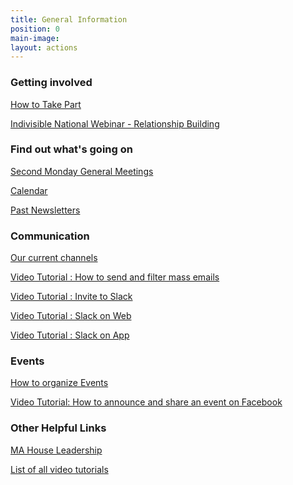 ```yaml
---
title: General Information
position: 0
main-image: 
layout: actions
---
```


### Getting involved

[How to Take Part](http://www.indivisibleacton.org/2017/06/07/taking-part-in-indivisible-acton.html)

[Indivisible National Webinar - Relationship Building](https://drive.google.com/file/d/13Vx9zKUOPpL1O5f60_5iembcwZu2oXr3/view)


### Find out what's going on

[Second Monday General Meetings
](http://www.indivisibleacton.org/general/2017/05/31/first-monday.html)

[Calendar](http://www.indivisibleacton.org/calendar.html)

[Past Newsletters](http://www.indivisibleacton.org/2017/10/24/newsletters.html)


### Communication

[Our current channels](http://www.indivisibleacton.org/2017/06/02/communication.html)

[Video Tutorial : How to send and filter mass emails](https://youtu.be/T-HfrbKi3dY)

[Video Tutorial : Invite to Slack](https://youtu.be/id-3DXaZrlA)

[Video Tutorial : Slack on Web](https://youtu.be/hOp1wgyAqXk)

[Video Tutorial : Slack on App](https://youtu.be/-KHmfHQpXT0)


### Events

[How to organize Events](http://www.indivisibleacton.org/2017/06/07/organizing-events.html)

[Video Tutorial: How to announce and share an event on Facebook](https://youtu.be/Pt8IsVoY8ts)


### Other Helpful Links

[MA House Leadership](https://malegislature.gov/Legislators/Leadership)

[List of all video tutorials](http://www.indivisibleacton.org/2018/01/29/organizer-basic-information.html)